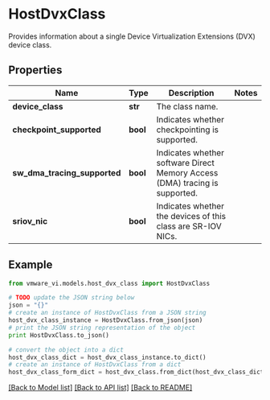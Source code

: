 # HostDvxClass

Provides information about a single Device Virtualization Extensions (DVX) device class. 

## Properties
Name | Type | Description | Notes
------------ | ------------- | ------------- | -------------
**device_class** | **str** | The class name.  | 
**checkpoint_supported** | **bool** | Indicates whether checkpointing is supported.  | 
**sw_dma_tracing_supported** | **bool** | Indicates whether software Direct Memory Access (DMA) tracing is supported.  | 
**sriov_nic** | **bool** | Indicates whether the devices of this class are SR-IOV NICs.  | 

## Example

```python
from vmware_vi.models.host_dvx_class import HostDvxClass

# TODO update the JSON string below
json = "{}"
# create an instance of HostDvxClass from a JSON string
host_dvx_class_instance = HostDvxClass.from_json(json)
# print the JSON string representation of the object
print HostDvxClass.to_json()

# convert the object into a dict
host_dvx_class_dict = host_dvx_class_instance.to_dict()
# create an instance of HostDvxClass from a dict
host_dvx_class_form_dict = host_dvx_class.from_dict(host_dvx_class_dict)
```
[[Back to Model list]](../README.md#documentation-for-models) [[Back to API list]](../README.md#documentation-for-api-endpoints) [[Back to README]](../README.md)


